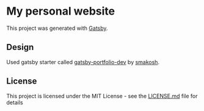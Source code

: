 # My personal website
This project was generated with [Gatsby](https://www.gatsbyjs.org).
    
## Design
Used gatsby starter called [gatsby-portfolio-dev](https://github.com/smakosh/gatsby-portfolio-dev) by [smakosh](https://github.com/smakosh).

## License

This project is licensed under the MIT License - see the [LICENSE.md](LICENSE.md) file for details

